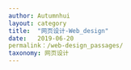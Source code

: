 ```yaml
---
author: Autumnhui
layout: category
title:  "网页设计-Web_design"
date:   2019-06-20
permalink：/web-design_passages/
taxonomy: 网页设计
---
```

